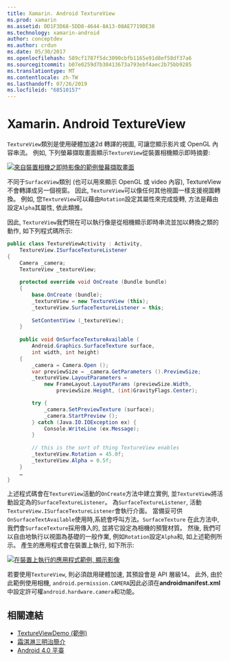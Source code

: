 ```yaml
---
title: Xamarin. Android TextureView
ms.prod: xamarin
ms.assetid: DD1F3D68-5DD8-4644-8A13-08AE7719DE30
ms.technology: xamarin-android
author: conceptdev
ms.author: crdun
ms.date: 05/30/2017
ms.openlocfilehash: 589cf1787f5dc3090cbfb1165e91d8ef58df37a6
ms.sourcegitcommit: b07e0259d7b30413673a793ebf4aec2b75bb9285
ms.translationtype: MT
ms.contentlocale: zh-TW
ms.lasthandoff: 07/26/2019
ms.locfileid: "68510157"
---
```

# <a name="xamarinandroid-textureview"></a>Xamarin. Android TextureView

`TextureView`類別是使用硬體加速2d 轉譯的視圖, 可讓您顯示影片或 OpenGL 內容串流。 例如, 下列螢幕擷取畫面顯示`TextureView`從裝置相機顯示即時摘要:

[![來自裝置相機之即時影像的範例螢幕擷取畫面](texture-view-images/22-textureviewcamera.png)](texture-view-images/22-textureviewcamera.png#lightbox)

不同于`SurfaceView`類別 (也可以用來顯示 OpenGL 或 video 內容), TextureView 不會轉譯成另一個視窗。
因此, `TextureView`可以像任何其他視圖一樣支援視圖轉換。 例如, 您`TextureView`可以藉由`Rotation`設定其屬性來完成旋轉, 方法是藉由設定`Alpha`其屬性, 依此類推。

因此, `TextureView`我們現在可以執行像是從相機顯示即時串流並加以轉換之類的動作, 如下列程式碼所示:

```csharp
public class TextureViewActivity : Activity,
    TextureView.ISurfaceTextureListener
{
    Camera _camera;
    TextureView _textureView;
       
    protected override void OnCreate (Bundle bundle)
    {
        base.OnCreate (bundle);
        _textureView = new TextureView (this);
        _textureView.SurfaceTextureListener = this;
           
        SetContentView (_textureView);
    }
       
    public void OnSurfaceTextureAvailable (
        Android.Graphics.SurfaceTexture surface,
        int width, int height)
    {
        _camera = Camera.Open ();
        var previewSize = _camera.GetParameters ().PreviewSize;
        _textureView.LayoutParameters =
            new FrameLayout.LayoutParams (previewSize.Width,
                previewSize.Height, (int)GravityFlags.Center);

        try {
            _camera.SetPreviewTexture (surface);
            _camera.StartPreview ();
        } catch (Java.IO.IOException ex) {
            Console.WriteLine (ex.Message);
        }
           
        // this is the sort of thing TextureView enables
        _textureView.Rotation = 45.0f;
        _textureView.Alpha = 0.5f;
    }
    …
}
```

上述程式碼會在`TextureView`活動的`OnCreate`方法中建立實例, 並`TextureView`將活動設定為的`SurfaceTextureListener`。 為`SurfaceTextureListener`, 活動`TextureView.ISurfaceTextureListener`會執行介面。 當備妥可供`OnSurfaceTextAvailable`使用時,系統會呼叫方法。`SurfaceTexture` 在此方法中, 我們會`SurfaceTexture`採用傳入的, 並將它設定為相機的預覽材質。 然後, 我們可以自由地執行以視圖為基礎的一般作業, 例如`Rotation`設定`Alpha`和, 如上述範例所示。 產生的應用程式會在裝置上執行, 如下所示:

[![在裝置上執行的應用程式範例, 顯示影像](texture-view-images/17-textureviewdemo.png)](texture-view-images/17-textureviewdemo.png#lightbox)

若要使用`TextureView`, 則必須啟用硬體加速, 其預設會是 API 層級14。 此外, 由於此範例使用相機, `android.permission.CAMERA`因此必須在**androidmanifest.xml**中設定許可權`android.hardware.camera`和功能。



## <a name="related-links"></a>相關連結

- [TextureViewDemo (範例)](https://developer.xamarin.com/samples/monodroid/TextureViewDemo/)
- [霜淇淋三明治簡介](http://www.android.com/about/ice-cream-sandwich/)
- [Android 4.0 平臺](https://developer.android.com/sdk/android-4.0.html)

